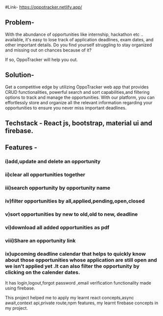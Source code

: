 #Link-  https://oppotracker.netlify.app/

## Problem-
With the abundance of opportunities like internship, hackathon etc .. available, it's easy to lose track of application deadlines, exam dates, and other important details. Do you find yourself struggling to stay organized and missing out on chances because of it?

If so, OppoTracker will help you out.

## Solution-
Get a competitive edge by utilizing OppoTracker web app  that provides CRUD functionalities, powerful search and sort capabilities,and filtering options to track and manage the opportunities. With our platform, you can effortlessly store and organize all the relevant information regarding your opportunities to ensure you never miss important deadlines.

## Techstack - React js, bootstrap, material ui and firebase.

## Features - 

### i)add,update and delete an opportunity
### ii)clear all opportunities together
### iii)search opportunity by opportunity name 
### iv)filter opportunities by all,applied,pending,open,closed
### v)sort opportunities by new to old,old to new, deadline
### vi)download all added  opportunities as pdf
### viii)Share an opportunity link
### ix)upcoming deadline calendar that helps to quickly know about those opportunities whose application are still open and we isn't applied yet .It can also filter the opportunity by clicking on the calender dates.

It has login,logout,forgot password ,email verification functionality made using firebase.

This project helped me to apply my learnt react  concepts,async await,context api,private route,npm features, my learnt firebase concepts in my project.
